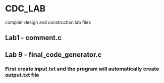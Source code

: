 # CDC_LAB
compiler design and construction lab files

## Lab1 - comment.c

## Lab 9 - final_code_generator.c 
### First create input.txt and the program will automatically create output.txt file
